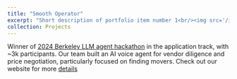 ```yaml
---
title: "Smooth Operator"
excerpt: "Short description of portfolio item number 1<br/><img src='/images/500x300.png'>"
collection: Projects
---
```


Winner of [2024 Berkeley LLM agent hackathon](https://rdi.berkeley.edu/llm-agents-hackathon/) in the application track, with ~3k participants. Our team built an AI voice agent for vendor diligence and price negotiation, particularly focused on finding movers. Check out our website for more [details](https://eyecognito.netlify.app/llm-agents-hackathon)
